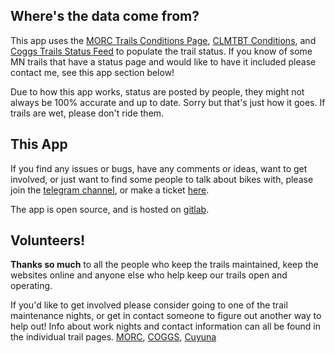 ## Where's the data come from?

This app uses the [MORC Trails Conditions Page](https://trails.morcmtb.org/),
[CLMTBT Conditions](https://www.cuyunalakesmtb.com/currentconditions), and 
[Coggs Trails Status Feed](https://www.coggs.com/trail-feed-twitter) to populate the trail status. If you 
know of some MN trails that have a status page and would like to have it included please contact me,
see this app section below!

Due to how this app works, status are posted by people, they might not always be 100% accurate and up to date. 
Sorry but that's just how it goes. If trails are wet, please don't ride them.

## This App

If you find any issues or bugs, have any comments or ideas, want to get involved, or just want to find some people
to talk about bikes with, please join the [telegram channel](https://t.me/morcmtb), or make a ticket 
[here](https://gitlab.com/andrew.reitz/mn-trail-conditions-app/-/issues).

The app is open source, and is hosted on [gitlab](https://gitlab.com/andrew.reitz/mn-trail-conditions-app/).

## Volunteers!

**Thanks so much** to all the people who keep the trails maintained, keep the websites online and
anyone else who help keep our trails open and operating.

If you'd like to get involved please consider going to one of the trail maintenance nights,
or get in contact someone to figure out another way to help out! Info about work nights and
contact information can all be found in the individual trail pages. [MORC](http://www.morcmtb.org/trail/), 
[COGGS](https://www.coggs.com/volunteer), [Cuyuna](https://www.cuyunalakesmtb.com/) 
